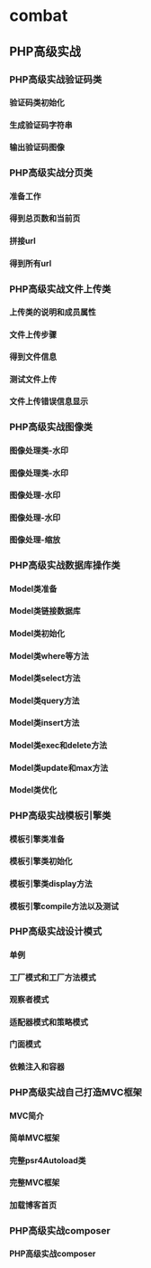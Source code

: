 # combat
## PHP高级实战
### PHP高级实战验证码类
#### 验证码类初始化
#### 生成验证码字符串
#### 输出验证码图像
### PHP高级实战分页类
#### 准备工作
#### 得到总页数和当前页
#### 拼接url
#### 得到所有url
### PHP高级实战文件上传类
#### 上传类的说明和成员属性
#### 文件上传步骤
#### 得到文件信息
#### 测试文件上传
#### 文件上传错误信息显示
### PHP高级实战图像类
#### 图像处理类-水印
#### 图像处理类-水印
#### 图像处理-水印
#### 图像处理-水印
#### 图像处理-缩放
### PHP高级实战数据库操作类
#### Model类准备
#### Model类链接数据库
#### Model类初始化
#### Model类where等方法
#### Model类select方法
#### Model类query方法
#### Model类insert方法
#### Model类exec和delete方法
#### Model类update和max方法
#### Model类优化
### PHP高级实战模板引擎类
#### 模板引擎类准备
#### 模板引擎类初始化
#### 模板引擎类display方法
#### 模板引擎compile方法以及测试
### PHP高级实战设计模式
#### 单例
#### 工厂模式和工厂方法模式
#### 观察者模式
#### 适配器模式和策略模式
#### 门面模式
#### 依赖注入和容器
### PHP高级实战自己打造MVC框架
####  MVC简介
####  简单MVC框架
####  完整psr4Autoload类
####  完整MVC框架
####  加载博客首页
### PHP高级实战composer
#### PHP高级实战composer
